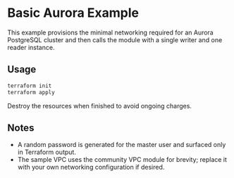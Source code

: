 # Basic Aurora Example

This example provisions the minimal networking required for an Aurora PostgreSQL cluster and then calls the module with a single writer and one reader instance.

## Usage

```bash
terraform init
terraform apply
```

Destroy the resources when finished to avoid ongoing charges.

## Notes

- A random password is generated for the master user and surfaced only in Terraform output.
- The sample VPC uses the community VPC module for brevity; replace it with your own networking configuration if desired.
